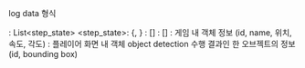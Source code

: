 log data 형식

<log>: List<step_state>
<step_state>: {<objects>, <labels>}
<objects>: [<object>]
<labels>: [<label>]
<object>: 게임 내 객체 정보 (id, name, 위치, 속도, 각도) 
<labels>: 플레이어 화면 내 객체 object detection 수행 결과인 한 오브젝트의 정보 (id, bounding box) 